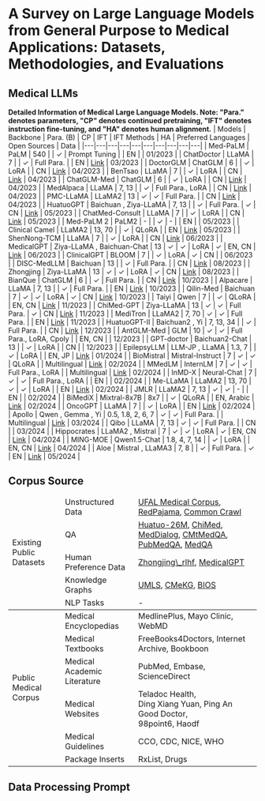 # A Survey on Large Language Models from General Purpose to Medical Applications: Datasets, Methodologies, and Evaluations

## Medical LLMs
**Detailed Information of Medical Large Language Models. Note: "Para." denotes parameters, "CP" denotes continued pretraining, "IFT" denotes instruction fine-tuning, and "HA" denotes human alignment.**
| Models | Backbone | Para. (B) | CP | IFT | IFT Methods | HA | Preferred Languages | Open Sources | Data |
|---|---|---|---|---|---|---|---|---|---|
| Med-PaLM  | PaLM  | 540 |  | $\checkmark$ | Prompt Tuning |  | EN |  | 01/2023 |
| ChatDoctor  | LLaMA  | 7 |  | $\checkmark$ | Full Para. |  | EN | [Link](https://github.com/Kent0n-Li/ChatDoctor) | 03/2023 |
| DoctorGLM   | ChatGLM  | 6 |  | $\checkmark$ | LoRA |  | CN | [Link](https://github.com/xionghonglin/DoctorGLM) | 04/2023 |
| BenTsao   | LLaMA  | 7 |  | $\checkmark$ | LoRA |  | CN | [Link](https://github.com/SCIR-HI/Huatuo-Llama-Med-Chinese) | 04/2023 |
| ChatGLM-Med | ChatGLM  | 6 |  | $\checkmark$ | LoRA |  | CN | [Link](https://github.com/SCIR-HI/Med-ChatGLM) | 04/2023 |
| MedAlpaca | LLaMA  | 7, 13 |  | $\checkmark$ | Full Para., LoRA |  | CN | [Link](https://github.com/kbressem/medAlpaca) | 04/2023 |
| PMC-LLaMA | LLaMA2  | 13 | $\checkmark$ | $\checkmark$ | Full Para. |  | CN | [Link](https://github.com/chaoyi-wu/PMC-LLaMA) | 04/2023 |
| HuatuoGPT | Baichuan ,  Ziya-LLaMA  | 7, 13 |  | $\checkmark$ | Full Para. | $\checkmark$ | CN | [Link](https://github.com/FreedomIntelligence/HuatuoGPT) | 05/2023 |
| ChatMed-Consult  | LLaMA  | 7 |  | $\checkmark$ | LoRA |  | CN | [Link](https://github.com/michael-wzhu/ChatMed) | 05/2023 |
| Med-PaLM 2  | PaLM2  | - |  | $\checkmark$ | - |  | EN |  | 05/2023 |
| Clinical Camel  | LLaMA2  | 13, 70 |  | $\checkmark$ | QLoRA |  | EN | [Link](https://github.com/bowang-lab/clinical-camel) | 05/2023 |
| ShenNong-TCM  | LLaMA  | 7 |  | $\checkmark$ | LoRA |  | CN | [Link](https://github.com/michael-wzhu/ShenNong-TCM-LLM) | 06/2023 |
| MedicalGPT  | Ziya-LLaMA , Baichuan-Chat  | 13 | $\checkmark$ | $\checkmark$ | LoRA | $\checkmark$ | EN, CN | [Link](https://github.com/shibing624/MedicalGPT) | 06/2023 |
| ClinicalGPT  | BLOOM  | 7 |  | $\checkmark$ | LoRA | $\checkmark$ | CN |  | 06/2023 |
| DISC-MedLLM | Baichuan  | 13 |  | $\checkmark$ | Full Para. |  | CN | [Link](https://github.com/FudanDISC/DISC-MedLLM) | 08/2023 |
| Zhongjing | Ziya-LLaMA  | 13 | $\checkmark$ | $\checkmark$ | LoRA | $\checkmark$ | CN | [Link](https://github.com/SupritYoung/Zhongjing) | 08/2023 |
| BianQue | ChatGLM  | 6 |  | $\checkmark$ | Full Para. |  | CN | [Link](https://github.com/scutcyr/BianQue) | 10/2023 |
| Alpacare | LLaMA  | 7, 13 |  | $\checkmark$ | Full Para. |  | EN | [Link](https://github.com/scutcyr/BianQue) | 10/2023 |
| Qilin-Med | Baichuan  | 7 | $\checkmark$ | $\checkmark$ | LoRA | $\checkmark$ | CN | [Link](https://github.com/williamliujl/Qilin-Med) | 10/2023 |
| Taiyi | Qwen  | 7 |  | $\checkmark$ | QLoRA |  | EN, CN | [Link](https://github.com/DUTIR-BioNLP/Taiyi-LLM) | 11/2023 |
| ChiMed-GPT | Ziya-LLaMA  | 13 | $\checkmark$ | $\checkmark$ | Full Para. | $\checkmark$ | CN | [Link](https://github.com/synlp/ChiMed-GPT) | 11/2023 |
| MediTron | LLaMA2  | 7, 70 | $\checkmark$ | $\checkmark$ | Full Para. |  | EN | [Link](https://github.com/epfLLM/meditron) | 11/2023 |
| HuatuoGPT-II | Baichuan2 ,  Yi  | 7, 13, 34 |  | $\checkmark$ | Full Para. |  | CN | [Link](https://github.com/FreedomIntelligence/HuatuoGPT-II) | 12/2023 |
| AntGLM-Med  | GLM  | 10 | $\checkmark$ | $\checkmark$ | Full Para., LoRA, Cpoly |  | EN, CN |  | 12/2023 |
| GPT-doctor | Baichuan2-Chat  | 13 |  | $\checkmark$ | LoRA |  | CN |  | 12/2023 |
| EpilepsyLLM  | LLM-JP , LLaMA  | 1.3, 7 |  | $\checkmark$ | LoRA |  | EN, JP | [Link](https://github.com/masa3141/japanese-alpaca-lora) | 01/2024 |
| BioMistral | Mistral-Instruct  | 7 | $\checkmark$ | $\checkmark$ | QLoRA |  | Multilingual | [Link](https://huggingface.co/BioMistra) | 02/2024 |
| MMedLM  | InternLM  | 7 | $\checkmark$ | $\checkmark$ | Full Para., LoRA |  | Multilingual | [Link](https://github.com/MAGIC-AI4Med/MMedLM) | 02/2024 |
| InMD-X  | Neural-Chat  | 7 | $\checkmark$ | $\checkmark$ | Full Para., LoRA |  | EN |  | 02/2024 |
| Me-LLaMA  | LLaMA2  | 13, 70 | $\checkmark$ | $\checkmark$ | LoRA |  | EN | [Link](https://github.com/BIDS-Xu-Lab/Me-LLaMA) | 02/2024 |
| JMLR  | LLaMA2  | 7, 13 | $\checkmark$ | $\checkmark$ | - |  | EN |  | 02/2024 |
| BiMediX  | Mixtral-8x7B  | 8x7 |  | $\checkmark$ | QLoRA |  | EN, Arabic | [Link](https://github.com/mbzuai-oryx/BiMediX) | 02/2024 |
| OncoGPT  | LLaMA  | 7 |  | $\checkmark$ | LoRA |  | EN | [Link](https://github.com/OncoGPT1/OncoGPT1) | 02/2024 |
| Apollo  | Qwen ,  Gemma ,  Yi  | 0.5, 1.8, 2, 6, 7 | $\checkmark$ | $\checkmark$ | Full Para. |  | Multilingual | [Link](https://github.com/FreedomIntelligence/Apollo) | 03/2024 |
| Qibo  | LLaMA  | 7, 13 | $\checkmark$ | $\checkmark$ | Full Para. |  | CN |  | 03/2024 |
| Hippocrates  | LLaMA2 , Mistral  | 7 | $\checkmark$ | $\checkmark$ | LoRA | $\checkmark$ | EN, CN | [Link](https://cyberiada.github.io/Hippocrates) | 04/2024 |
| MING-MOE  | Qwen1.5-Chat  | 1.8, 4, 7, 14 |  | $\checkmark$ | LoRA |  | EN, CN | [Link](https://github.com/MediaBrain-SJTU/MING) | 04/2024 |
| Aloe  | Mistral ,  LLaMA3  | 7, 8 |  | $\checkmark$ | Full Para. | $\checkmark$ | EN | [Link](https://huggingface.co/HPAI-BSC/Llama3-Aloe-8B-Alpha) | 05/2024 |

## Corpus Source

<table><thead>
  <tr>
    <td rowspan="5">Existing Public Datasets</td>
    <td>Unstructured Data</td>
    <td><a href="https://ufal.mff.cuni.cz/ufal\_medical\_corpus">UFAL Medical Corpus</a>, <a href="https://github.com/togethercomputer/RedPajama-Data">RedPajama</a>, <a href="https://commoncrawl.org">Common Crawl</a> </td>
  </tr>
  <tr>
    <td>QA</td>
    <td><a href="https://huggingface.co/datasets/FreedomIntelligence/Huatuo26M-Lite">Huatuo-26M</a>, <a href="https://aclanthology.org/W19-5027/">ChiMed</a>, <a href="https://aclanthology.org/2020.emnlp-main.743/">MedDialog</a>, <a href="https://github.com/SupritYoung/Zhongjing">CMtMedQA</a>, <a href="https://arxiv.org/abs/1909.06146">PubMedQA</a>, <a href="https://www.mdpi.com/2076-3417/11/14/6421">MedQA</a></td>
  </tr>
  <tr>
    <td>Human Preference Data</td>
    <td><a href="https://github.com/SupritYoung/Zhongjing">Zhongjing\_rlhf</a>, <a href="https://github.com/shibing624/MedicalGPT">MedicalGPT</a></td>
  </tr>
  <tr>
    <td>Knowledge Graphs</td>
    <td><a href="https://www.nlm.nih.gov/research/umls/index.html">UMLS</a>, <a href="https://github.com/king-yyf/CMeKG_tools">CMeKG</a>, <a href="https://bios.idea.edu.cn">BIOS</a></td>
  </tr>
  <tr>
    <td>NLP Tasks</td>
    <td>-</td>
  </tr></thead>
  <tr>
    <td rowspan="6">Public Medical Corpus</td>
    <td>Medical Encyclopedias</td>
    <td>MedlinePlus, Mayo Clinic, <br>WebMD</td>
  </tr>
  <tr>
    <td>Medical Textbooks</td>
    <td>FreeBooks4Doctors, Internet Archive, Bookboon</td>
  </tr>
  <tr>
    <td>Medical Academic Literature</td>
    <td>PubMed, Embase, ScienceDirect</td>
  </tr>
  <tr>
    <td>Medical Websites</td>
    <td>Teladoc Health,<br>Ding Xiang Yuan, Ping An Good Doctor, <br>98point6, Haodf<br></td>
  </tr>
  <tr>
    <td>Medical Guidelines</td>
    <td>CCO, CDC, NICE, WHO</td>
  </tr>
  <tr>
    <td>Package Inserts</td>
    <td>RxList, Drugs</td>
  </tr>
</table>

## Data Processing Prompt
